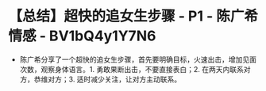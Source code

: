 # 【总结】超快的追女生步骤 - P1 - 陈广希情感 - BV1bQ4y1Y7N6

-   陈广希分享了一个超快的追女生步骤，首先要明确目标，火速出击，增加见面次数，观察身体语言。1. 勇敢果断出击，不要直接表白；2. 在两天内联系对方，恭维对方；3. 适时减少关注，让对方主动联系。